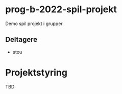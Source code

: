 # prog-b-2022-spil-projekt
Demo spil projekt i grupper

## Deltagere
- stou


# Projektstyring

TBD
